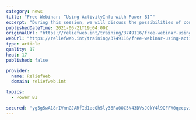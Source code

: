 ```yaml
---
category: news
title: "Free Webinar: “Using ActivityInfo with Power BI”"
excerpt: "During this session, we will discuss the possibilities of connecting ActivityInfo to the Power BI software so that you can create dynamic dashboards and visualizations. Some of the key points we ..."
publishedDateTime: 2021-06-21T19:04:00Z
originalUrl: "https://reliefweb.int/training/3749116/free-webinar-using-activityinfo-power-bi"
webUrl: "https://reliefweb.int/training/3749116/free-webinar-using-activityinfo-power-bi"
type: article
quality: 17
heat: 17
published: false

provider:
  name: ReliefWeb
  domain: reliefweb.int

topics:
  - Power BI

secured: "yg5g5wA18rIVmnGJARfId1ecQh5ly36Fa0OC5N43DVsJOkY4l9QFFV0qecpviG+5jrMso9smKLLg92P0hFtsuevxDDjixfU5tXso0AQNY9u++9cFN/vR0w8h6ud+yaaFFS3MyFCNkhcJOAT18Z201oT8b1t2fPPfi+0lsBX3WJb50Z3Bxc9pTl5BxvdWzJ8ukU3VSTCxtdn3gLYwGXA0fstdj3pRU3OOt8N1H6T0j5BAA1yGekWWUfUItb/E+SQdSGueq8ZmFCBF8PPU8wFJ1+asQJqJIpIYyoKbB52IZljuMUmMkkzqcYlKe1NayFVXYrGRjOJ4rP/LtKVwdtbmGdEoD0u7RhXQLAZyNd+aA2Y=;Lu+wvcFoenVkbm+EL91Znw=="
---
```


